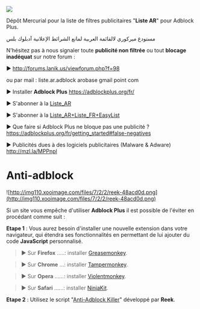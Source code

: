 [![](http://img101.xooimage.com/files/5/f/5/liste-ar-45b4e47.png)](https://code.google.com/p/liste-ar-adblock/)

Dépôt Mercurial pour la liste de filtres publicitaires "**Liste AR**" pour Adblock Plus.

مستودع ميركوري لالقائمة العربية لمانع الشرائط الإعلانية آدبلوك بلس

N'hésitez pas à nous signaler toute **publicité non filtrée** ou tout **blocage inadéquat** sur notre forum :

► http://forums.lanik.us/viewforum.php?f=98

ou par mail : liste.ar.adblock arobase gmail point com

► Installer **Adblock Plus** https://adblockplus.org/fr/

► S'abonner à la [Liste\_AR](https://liste-ar-adblock.googlecode.com/hg/Liste_AR.txt)

► S'abonner à la [Liste\_AR+Liste\_FR+EasyList](https://easylist-downloads.adblockplus.org/liste_ar+liste_fr+easylist.txt)

► Que faire si Adblock Plus ne bloque pas une publicité ? https://adblockplus.org/fr/getting_started#false-negatives

► Publicités dues à des logiciels publicitaires (Malware & Adware) http://mzl.la/MPPnpl

# **Anti-adblock**

![http://img110.xooimage.com/files/7/2/2/reek-48acd0d.png](http://img110.xooimage.com/files/7/2/2/reek-48acd0d.png)

Si un site vous empêche d'utiliser **Adblock Plus** il est possible de l'éviter en procédant comme suit :

**Etape 1** : Vous aurez besoin d'installer une nouvelle extension dans votre navigateur, qui étendra ses fonctionnalités en permettant de lui ajouter du code **JavaScript** personnalisé.

> ► Sur **Firefox** .....: installer [Greasemonkey](https://addons.mozilla.org/fr/firefox/addon/greasemonkey/).

> ► Sur **Chrome** ...: installer [Tampermonkey](https://chrome.google.com/webstore/detail/tampermonkey/dhdgffkkebhmkfjojejmpbldmpobfkfo).

> ► Sur **Opera** ......: installer [Violentmonkey](https://addons.opera.com/fr/extensions/details/violent-monkey/).

> ► Sur **Safari** ......: installer [NinjaKit](http://ss-o.net/safari/extension/NinjaKit.safariextz).

**Etape 2** : Utilisez le script "[Anti-Adblock Killer](https://github.com/reek/anti-adblock-killer#-anti-adblock-killer--reek)" développé par **Reek**.
